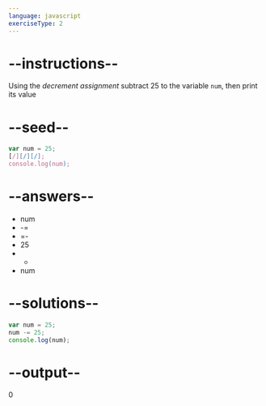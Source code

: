 ```yaml
---
language: javascript
exerciseType: 2
---
```


# --instructions--

Using the *decrement assignment* subtract 25 to the variable `num`, then print its value

# --seed--

```javascript
var num = 25;
[/][/][/];
console.log(num);
```

# --answers--

- num 
- -= 
- =- 
- 25
- - 
- num 

# --solutions--

```javascript
var num = 25;
num -= 25;
console.log(num);
```

# --output--

0
